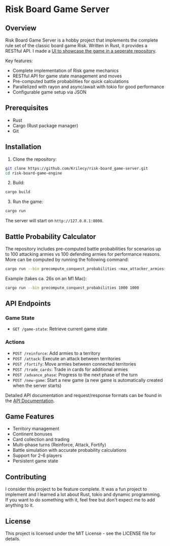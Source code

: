# Risk Board Game Server

## Overview

Risk Board Game Server is a hobby project that implements the complete rule set of the classic board game Risk. Written in Rust, it provides a RESTful API. I made a [UI to showcase the game in a seperate repository](https://github.com/Krilecy/risk-ui).

Key features:
- Complete implementation of Risk game mechanics
- RESTful API for game state management and moves
- Pre-computed battle probabilities for quick calculations
- Parallelized with rayon and async/await with tokio for good performance
- Configurable game setup via JSON

## Prerequisites

- Rust
- Cargo (Rust package manager)
- Git

## Installation

1. Clone the repository:

```bash
git clone https://github.com/Krilecy/risk-board_game-server.git
cd risk-board-game-engine
```

2. Build:

```bash
cargo build
```

3. Run the game:

```bash
cargo run
```

The server will start on `http://127.0.0.1:8000`.

## Battle Probability Calculator

The repository includes pre-computed battle probabilities for scenarios up to 100 attacking armies vs 100 defending armies for performance reasons. More can be computed by running the following command:

```bash
cargo run --bin precompute_conquest_probabilities <max_attacker_armies> <max_defender_armies>
```

Example (takes ca. 26s on an M1 Mac):
```bash
cargo run --bin precompute_conquest_probabilities 1000 1000
```

## API Endpoints

### Game State
- `GET /game-state`: Retrieve current game state

### Actions
- `POST /reinforce`: Add armies to a territory
- `POST /attack`: Execute an attack between territories
- `POST /fortify`: Move armies between connected territories
- `POST /trade_cards`: Trade in cards for additional armies
- `POST /advance_phase`: Progress to the next phase of the turn
- `POST /new-game`: Start a new game (a new game is automatically created when the server starts)

Detailed API documentation and request/response formats can be found in the [API Documentation](docs/api.md).

## Game Features

- Territory management
- Continent bonuses
- Card collection and trading
- Multi-phase turns (Reinforce, Attack, Fortify)
- Battle simulation with accurate probability calculations
- Support for 2-6 players
- Persistent game state

## Contributing

I consider this project to be feature complete. It was a fun project to implement and I learned a lot about Rust, tokio and dynamic programming. If you want to do something with it, feel free but don't expect me to add anything to it.

## License

This project is licensed under the MIT License - see the LICENSE file for details.

